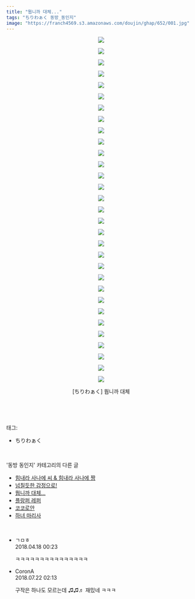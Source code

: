 ```yaml
---
title: "뭡니까 대체..."
tags: "ちりわぁく 동방_동인지"
image: "https://franch4569.s3.amazonaws.com/doujin/ghap/652/001.jpg"
---
```

<div class="article">
<p style="text-align: center; clear: none; float: none;"><img src="{{ site.imgserver2 }}/ghap/652/001.jpg"/></p>
<p style="text-align: center; clear: none; float: none;"><img src="{{ site.imgserver2 }}/ghap/652/002.jpg"/></p>
<p style="text-align: center; clear: none; float: none;"><img src="{{ site.imgserver2 }}/ghap/652/003.jpg"/></p>
<p style="text-align: center; clear: none; float: none;"><img src="{{ site.imgserver2 }}/ghap/652/004.jpg"/></p>
<p style="text-align: center; clear: none; float: none;"><img src="{{ site.imgserver2 }}/ghap/652/005.jpg"/></p>
<p style="text-align: center; clear: none; float: none;"><img src="{{ site.imgserver2 }}/ghap/652/006.jpg"/></p>
<p style="text-align: center; clear: none; float: none;"><img src="{{ site.imgserver2 }}/ghap/652/007.jpg"/></p>
<p style="text-align: center; clear: none; float: none;"><img src="{{ site.imgserver2 }}/ghap/652/008.jpg"/></p>
<p style="text-align: center; clear: none; float: none;"><img src="{{ site.imgserver2 }}/ghap/652/009.jpg"/></p>
<p style="text-align: center; clear: none; float: none;"><img src="{{ site.imgserver2 }}/ghap/652/010.jpg"/></p>
<p style="text-align: center; clear: none; float: none;"><img src="{{ site.imgserver2 }}/ghap/652/011.jpg"/></p>
<p style="text-align: center; clear: none; float: none;"><img src="{{ site.imgserver2 }}/ghap/652/012.jpg"/></p>
<p style="text-align: center; clear: none; float: none;"><img src="{{ site.imgserver2 }}/ghap/652/013.jpg"/></p>
<p style="text-align: center; clear: none; float: none;"><img src="{{ site.imgserver2 }}/ghap/652/014.jpg"/></p>
<p style="text-align: center; clear: none; float: none;"><img src="{{ site.imgserver2 }}/ghap/652/015.jpg"/></p>
<p style="text-align: center; clear: none; float: none;"><img src="{{ site.imgserver2 }}/ghap/652/016.jpg"/></p>
<p style="text-align: center; clear: none; float: none;"><img src="{{ site.imgserver2 }}/ghap/652/017.jpg"/></p>
<p style="text-align: center; clear: none; float: none;"><img src="{{ site.imgserver2 }}/ghap/652/018.jpg"/></p>
<p style="text-align: center; clear: none; float: none;"><img src="{{ site.imgserver2 }}/ghap/652/019.jpg"/></p>
<p style="text-align: center; clear: none; float: none;"><img src="{{ site.imgserver2 }}/ghap/652/020.jpg"/></p>
<p style="text-align: center; clear: none; float: none;"><img src="{{ site.imgserver2 }}/ghap/652/021.jpg"/></p>
<p style="text-align: center; clear: none; float: none;"><img src="{{ site.imgserver2 }}/ghap/652/022.jpg"/></p>
<p style="text-align: center; clear: none; float: none;"><img src="{{ site.imgserver2 }}/ghap/652/023.jpg"/></p>
<p style="text-align: center; clear: none; float: none;"><img src="{{ site.imgserver2 }}/ghap/652/024.jpg"/></p>
<p style="text-align: center; clear: none; float: none;"><img src="{{ site.imgserver2 }}/ghap/652/025.jpg"/></p>
<p style="text-align: center; clear: none; float: none;"><img src="{{ site.imgserver2 }}/ghap/652/026.jpg"/></p>
<p style="text-align: center; clear: none; float: none;"><img src="{{ site.imgserver2 }}/ghap/652/027.jpg"/></p>
<p style="text-align: center; clear: none; float: none;"><img src="{{ site.imgserver2 }}/ghap/652/028.jpg"/></p>
<p style="text-align: center; clear: none; float: none;"><img src="{{ site.imgserver2 }}/ghap/652/029.jpg"/></p>
<p style="text-align: center; clear: none; float: none;"><img src="{{ site.imgserver2 }}/ghap/652/030.jpg"/></p>
<p style="text-align: center; clear: none; float: none;"><img src="{{ site.imgserver2 }}/ghap/652/031.jpg"/></p>
<p style="text-align: center; clear: none; float: none;">[ちりわぁく] 뭡니까 대체</p>
<p><br/></p>
</div><br/>
<div class="tagTrail">
<p>태그: </p>
<ul>
<li>ちりわぁく</li>
</ul>
</div><br/>
<div class="another">
<p>'동방 동인지' 카테고리의 다른 글</p>
<ul>
<li><a href="/ghap_654">힘내라 사나에 씨 &amp; 힘내라 사나에 짱</a></li>
<li><a href="/ghap_653">넘칠듯한 감정으로!</a></li>
<li><a href="/ghap_652">뭡니까 대체...</a></li>
<li><a href="/ghap_651">플랑퍼 레퍼</a></li>
<li><a href="/ghap_649">코코로안</a></li>
<li><a href="/ghap_648">하녀 마리사</a></li>
</ul>
</div><br/>
<div class="cb_module cb_fluid">
<div class="cb_wrt cb_profile">
<div class="comment">
<ul>
<li class="cb_thumb_off" id="comment15240526">
<div class="cb_comment_area">
<div class="cb_info_area">
<div class="cb_section">
<span class="cb_nick_name">ㄱㅁㅎ</span>
</div>
<div class="cb_section">
<span class="cb_date">2018.04.18 00:23 </span>
</div>
</div>
<div class="cb_dsc_comment">
<p class="cb_dsc">
											ㅋㅋㅋㅋㅋㅋㅋㅋㅋㅋㅋㅋㅋㅋㅋ
										</p>
</div>
</div></li>
<li class="cb_thumb_off" id="comment15291481">
<div class="cb_comment_area">
<div class="cb_info_area">
<div class="cb_section">
<span class="cb_nick_name">CoronA</span>
</div>
<div class="cb_section">
<span class="cb_date">2018.07.22 02:13 </span>
</div>
</div>
<div class="cb_dsc_comment">
<p class="cb_dsc">
											구작은 하나도 모르는데 ♫♫♬ 재밌네 ㅋㅋㅋ
										</p>
</div>
</div></li>
</ul>
</div>
</div><!-- commentList close -->
</div><br/>
